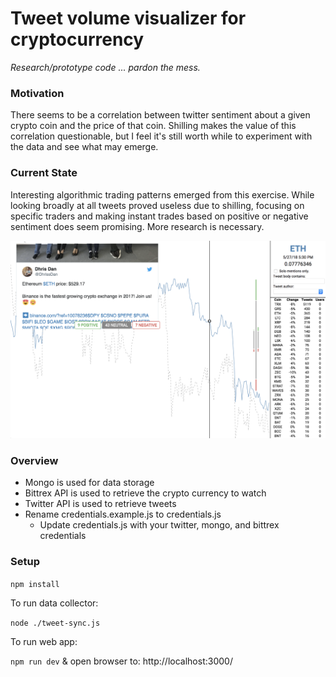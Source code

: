 # Tweet volume visualizer for cryptocurrency

*Research/prototype code ... pardon the mess.*

### Motivation
There seems to be a correlation between twitter sentiment about a given crypto coin and the price of that coin. Shilling makes the value of this correlation questionable, but I feel it's still worth while to experiment with the data and see what may emerge.

### Current State
Interesting algorithmic trading patterns emerged from this exercise. While looking broadly at all tweets proved useless due to shilling, focusing on specific traders and making instant trades based on positive or negative sentiment does seem promising. More research is necessary.  

![Crypto Timeline Screenshot](https://github.com/iskornienko/crypto-timeline-twitter/blob/master/sample-image.png?raw=true)

### Overview
* Mongo is used for data storage
* Bittrex API is used to retrieve the crypto currency to watch
* Twitter API is used to retrieve tweets 
* Rename credentials.example.js to credentials.js
  * Update credentials.js with your twitter, mongo, and bittrex credentials

### Setup
`npm install`

To run data collector:

`node ./tweet-sync.js`

To run web app:

`npm run dev` & open browser to: http://localhost:3000/
